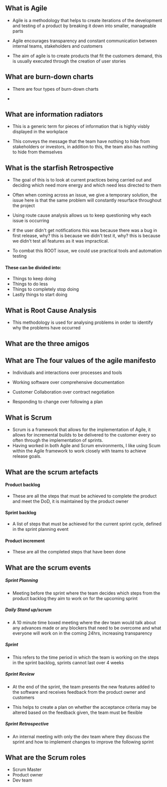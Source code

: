 

## What is Agile

- Agile is a methodology that helps to create iterations of the development and testing of a product by breaking it down into smaller, manageable parts

- Agile encourages transparency and constant communication between internal teams, stakeholders and customers

- The aim of agile is to create products that fit the customers demand, this is usually executed through the creation of user stories


## What are burn-down charts

- There are four types of burn-down charts

-

## What are information radiators

- This is a generic term for pieces of information that is highly visbly displayed
in the workplace

- This conveys the message that the team have nothing to hide from stakeholders or investors,
in addition to this, the team also has nothing to hide from themselves


## What is the starfish Retrospective

- The goal of this is to look at current practices being carried out and deciding
which need more energy and which need less directed to them

- Often when coming across an issue, we give a temporary solution, the issue here
is that the same problem will constantly resurface throughout the project

- Using route cause analysis allows us to keep questioning why each issue is occurring

- If the user didn't get notifications this was because there was a bug in first release, why?
this is because we didn't test it, why? this is because we didn't test all features as it was impractical.

- To combat this ROOT issue, we could use practical tools and automation testing
#### These can be divided into:

- Things to keep doing
- Things to do less
- Things to completely stop doing
- Lastly things to start doing

## What is Root Cause Analysis

- This methodology is used for analysing problems in order to identify why the
problems have occurred


## What are the three amigos

## What are The four values of the agile manifesto

- Individuals and interactions over processes and tools

- Working software over comprehensive documentation

- Customer Collaboration over contract negotiation

- Responding to change over following a plan


## What is Scrum

- Scrum is a framework that allows for the implementation of Agile, it allows for incremental builds to be delivered to the customer every so often through the implementation of sprints.
- Having worked in both Agile and Scrum environments, I like using Scum within the Agile framework to work closely with teams to achieve release goals.


## What are the scrum artefacts

#### Product backlog

- These are all the steps that must be achieved to complete the product and meet the DoD, it is maintained by the product owner

#### Sprint backlog

- A list of steps that must be achieved for the current sprint cycle, defined in the sprint planning event

#### Product increment

- These are all the completed steps that have been done

## What are the scrum events

##### Sprint Planning

- Meeting before the sprint where the team decides which steps from the product backlog they aim to work on for the upcoming sprint



##### Daily Stand up/scrum

- A 10 minute time boxed meeting where the dev team would talk about any advances made or any blockers that need to be overcome and what everyone will work on in the coming 24hrs, increasing transparency

##### Sprint

- This refers to the time period in which the team is working on the steps in the sprint backlog, sprints cannot last over 4 weeks

##### Sprint Review

- At the end of the sprint, the team presents the new features added to the software and receives feedback from the product owner and customers

- This helps to create a plan on whether the acceptance criteria may be altered based on the feedback given, the team must be flexible

##### Sprint Retrospective

- An internal meeting with only the dev team where they discuss the sprint and how to implement changes to improve the following sprint

## What are the Scrum roles

- Scrum Master
- Product owner
- Dev team
